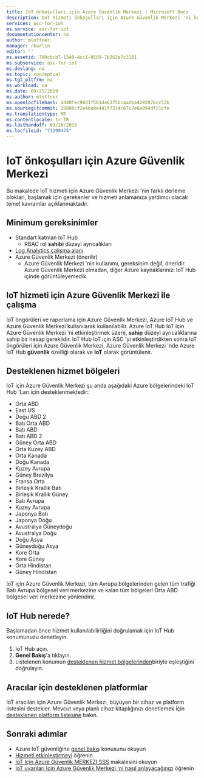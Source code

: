 ```yaml
---
title: IoT önkoşulları için Azure Güvenlik Merkezi | Microsoft Docs
description: IoT hizmeti önkoşulları için Azure Güvenlik Merkezi 'ni kullanmaya başlamak için gereken her şeyin ayrıntıları.
services: asc-for-iot
ms.service: asc-for-iot
documentationcenter: na
author: mlottner
manager: rkarlin
editor: ''
ms.assetid: 790cbcb7-1340-4cc1-9509-7b262e7c3181
ms.subservice: asc-for-iot
ms.devlang: na
ms.topic: conceptual
ms.tgt_pltfrm: na
ms.workload: na
ms.date: 09/25/2019
ms.author: mlottner
ms.openlocfilehash: 4440fec98d1f561da6375bcaadba4282076cc53b
ms.sourcegitcommit: 29880cf2e4ba9e441f7334c67c7e6a994df21cfe
ms.translationtype: MT
ms.contentlocale: tr-TR
ms.lasthandoff: 09/26/2019
ms.locfileid: "71299474"
---
```

# <a name="azure-security-center-for-iot-prerequisites"></a>IoT önkoşulları için Azure Güvenlik Merkezi

Bu makalede IoT hizmeti için Azure Güvenlik Merkezi 'nin farklı derleme blokları, başlamak için gerekenler ve hizmeti anlamanıza yardımcı olacak temel kavramlar açıklanmaktadır. 

## <a name="minimum-requirements"></a>Minimum gereksinimler

- Standart katman IoT Hub
    - RBAC rol **sahibi** düzeyi ayrıcalıkları 
- [Log Analytics çalışma alanı](https://docs.microsoft.com/azure/azure-monitor/learn/quick-create-workspace) 
- Azure Güvenlik Merkezi (önerilir)
    - Azure Güvenlik Merkezi 'nin kullanımı, gereksinim değil, öneridir. Azure Güvenlik Merkezi olmadan, diğer Azure kaynaklarınızı IoT Hub içinde görüntüleyemedik. 
 
## <a name="working-with-azure-security-center-for-iot-service"></a>IoT hizmeti için Azure Güvenlik Merkezi ile çalışma

IoT öngörüleri ve raporlama için Azure Güvenlik Merkezi, Azure IoT Hub ve Azure Güvenlik Merkezi kullanılarak kullanılabilir. Azure IoT Hub IoT için Azure Güvenlik Merkezi 'ni etkinleştirmek üzere, **sahip** düzeyi ayrıcalıklarına sahip bir hesap gereklidir. IoT Hub IoT için ASC 'yi etkinleştirdikten sonra IoT öngörüleri için Azure Güvenlik Merkezi, Azure Güvenlik Merkezi 'nde Azure IoT Hub **güvenlik** özelliği olarak ve **IoT** olarak görüntülenir. 

## <a name="supported-service-regions"></a>Desteklenen hizmet bölgeleri 

IoT için Azure Güvenlik Merkezi şu anda aşağıdaki Azure bölgelerindeki IoT Hub 'Ları için desteklenmektedir:
  - Orta ABD  
  - East US 
  - Doğu ABD 2
  - Batı Orta ABD
  - Batı ABD
  - Batı ABD 2
  - Güney Orta ABD
  - Orta Kuzey ABD
  - Orta Kanada
  - Doğu Kanada 
  - Kuzey Avrupa    
  - Güney Brezilya
  - Fransa Orta  
  - Birleşik Krallık Batı 
  - Birleşik Krallık Güney
  - Batı Avrupa 
  - Kuzey Avrupa 
  - Japonya Batı  
  - Japonya Doğu  
  - Avustralya Güneydoğu
  - Avustralya Doğu
  - Doğu Asya   
  - Güneydoğu Asya
  - Kore Orta
  - Kore Güney 
  - Orta Hindistan
  - Güney Hindistan

IoT için Azure Güvenlik Merkezi, tüm Avrupa bölgelerinden gelen tüm trafiği Batı Avrupa bölgesel veri merkezine ve kalan tüm bölgeleri Orta ABD bölgesel veri merkezine yönlendirir.  
  
## <a name="wheres-my-iot-hub"></a>IoT Hub nerede?

Başlamadan önce hizmet kullanılabilirliğini doğrulamak için IoT Hub konumunuzu denetleyin. 

1. IoT Hub açın. 
2. **Genel Bakış**'a tıklayın. 
3. Listelenen konumun [desteklenen hizmet bölgelerinden](#supported-service-regions)biriyle eşleştiğini doğrulayın. 


## <a name="supported-platforms-for-agents"></a>Aracılar için desteklenen platformlar 

IoT aracıları için Azure Güvenlik Merkezi, büyüyen bir cihaz ve platform listesini destekler. Mevcut veya planlı cihaz kitaplığınızı denetlemek için [desteklenen platform listesine](how-to-deploy-agent.md) bakın.  

## <a name="next-steps"></a>Sonraki adımlar
- Azure IoT güvenliğine [genel bakış](overview.md) konusunu okuyun
- [Hizmeti etkinleştirmeyi](quickstart-onboard-iot-hub.md) öğrenin
- [IoT Için Azure Güvenlik MERKEZI SSS](resources-frequently-asked-questions.md) makalesini okuyun
- [IoT uyarıları Için Azure Güvenlik Merkezi 'ni nasıl anlayacağınızı](concept-security-alerts.md) öğrenin

